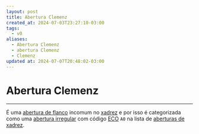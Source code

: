```yaml
---
layout: post
title: Abertura Clemenz
created_at: 2024-07-03T23:27:10-03:00
tags:
  - v0
aliases:
  - Abertura Clemenz
  - abertura Clemenz
  - Clemenz
updated at: 2024-07-07T20:48:02-03:00
---
```

# Abertura Clemenz
----

É uma [abertura de flanco](api/2024/07/2024-07-06-Aberturas_de_flanco.md) incomum no [xadrez](api/2024/07/2024-07-06-Xadrez.md) e por isso é categorizada como uma [abertura irregular](api/2024/07/2024-07-06-Aberturas_irregulares.md) com código [ECO](Encyclopaedia%20of%20Chess%20Openings.md) `A0` na lista de [aberturas de xadrez](api/2024/07/2024-07-06-Aberturas_de_xadrez.md).